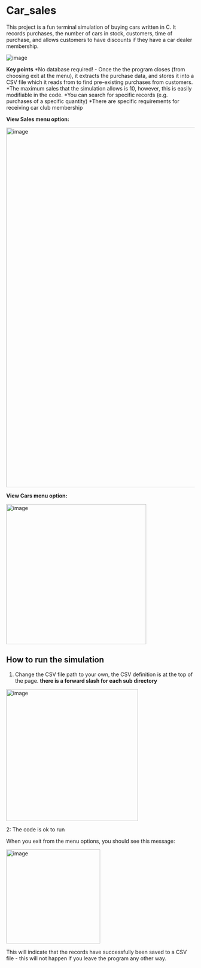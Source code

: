 # Car_sales
This project is a fun terminal simulation of buying cars written in C. It records purchases, the number of cars in stock, customers, time of purchase, and allows customers to have discounts if they have a car dealer membership. 

![image](https://user-images.githubusercontent.com/88378835/187122379-8e3d7d68-cd1f-4f34-b81b-88a28c73a0eb.png)


**Key points**
*No database required! - Once the the program closes (from choosing exit at the menu), it extracts the purchase data, and stores it into a CSV file which it reads from to find pre-existing purchases from customers.
*The maximum sales that the simulation allows is 10, however, this is easily modifiable in the code.
*You can search for specific records (e.g. purchases of a specific quantity)
*There are specific requirements for receiving car club membership


**View Sales menu option:**

<img width="960" alt="image" src="https://user-images.githubusercontent.com/88378835/187123518-8f4178f0-6af4-43c9-94e8-96dcb669f207.png">



**View Cars menu option:**

<img width="374" alt="image" src="https://user-images.githubusercontent.com/88378835/187123638-de7a1b85-3bfe-4684-927e-fd39ad1d74f9.png">


## How to run the simulation
1. Change the CSV file path to your own, the CSV definition is at the top of the page. **there is a forward slash for each sub directory**

<img width="352" alt="image" src="https://user-images.githubusercontent.com/88378835/187122441-154760d7-1c2d-4610-b5d3-4f743961ba5b.png">

2: The code is ok to run

When you exit from the menu options, you should see this message:

<img width="251" alt="image" src="https://user-images.githubusercontent.com/88378835/187123977-f79c369a-d5ff-4142-a3b9-da0ed53f0dec.png">

This will indicate that the records have successfully been saved to a CSV file - this will not happen if you leave the program any other way.


